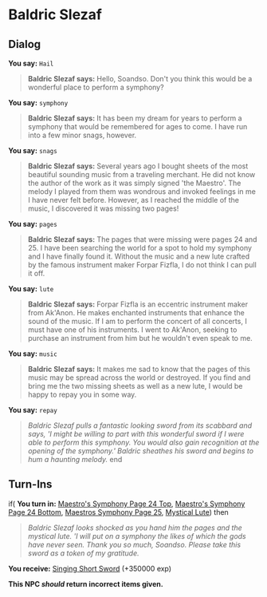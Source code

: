 # Baldric Slezaf

## Dialog

**You say:** `Hail`



>**Baldric Slezaf says:** Hello, Soandso. Don't you think this would be a wonderful place to perform a symphony?

**You say:** `symphony`



>**Baldric Slezaf says:** It has been my dream for years to perform a symphony that would be remembered for ages to come. I have run into a few minor snags, however.

**You say:** `snags`



>**Baldric Slezaf says:** Several years ago I bought sheets of the most beautiful sounding music from a traveling merchant. He did not know the author of the work as it was simply signed 'the Maestro'. The melody I played from them was wondrous and invoked feelings in me I have never felt before. However, as I reached the middle of the music, I discovered it was missing two pages!

**You say:** `pages`



>**Baldric Slezaf says:** The pages that were missing were pages 24 and 25. I have been searching the world for a spot to hold my symphony and I have finally found it. Without the music and a new lute crafted by the famous instrument maker Forpar Fizfla, I do not think I can pull it off.

**You say:** `lute`



>**Baldric Slezaf says:** Forpar Fizfla is an eccentric instrument maker from Ak'Anon. He makes enchanted instruments that enhance the sound of the music. If I am to perform the concert of all concerts, I must have one of his instruments. I went to Ak'Anon, seeking to purchase an instrument from him but he wouldn't even speak to me.

**You say:** `music`



>**Baldric Slezaf says:** It makes me sad to know that the pages of this music may be spread across the world or destroyed. If you find and bring me the two missing sheets as well as a new lute, I would be happy to repay you in some way.

**You say:** `repay`



>*Baldric Slezaf pulls a fantastic looking sword from its scabbard and says, 'I might be willing to part with this wonderful sword if I were able to perform this symphony. You would also gain recognition at the opening of the symphony.' Baldric sheathes his sword and begins to hum a haunting melody.*
end

## Turn-Ins




if( **You turn in:** [Maestro's Symphony Page 24 Top](/item/20376), [Maestro's Symphony Page 24 Bottom](/item/20383), [Maestros Symphony Page 25](/item/20377), [Mystical Lute](/item/20538)) then


>*Baldric Slezaf looks shocked as you hand him the pages and the mystical lute. 'I will put on a symphony the likes of which the gods have never seen. Thank you so much, Soandso. Please take this sword as a token of my gratitude.*


 **You receive:**  [Singing Short Sword](/item/20542) (+350000 exp)

**This NPC *should* return incorrect items given.**






